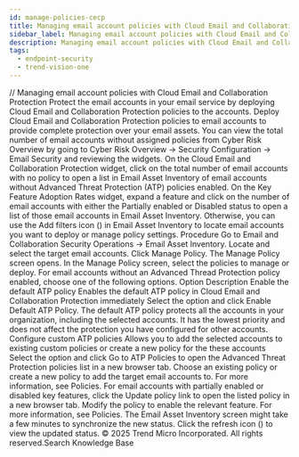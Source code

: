 ```yaml
---
id: manage-policies-cecp
title: Managing email account policies with Cloud Email and Collaboration Protection
sidebar_label: Managing email account policies with Cloud Email and Collaboration Protection
description: Managing email account policies with Cloud Email and Collaboration Protection
tags:
  - endpoint-security
  - trend-vision-one
---
```


/*<![CDATA[*/ $('#title').html($('meta[name=map-description]').attr('content')); /*]]>*/ Managing email account policies with Cloud Email and Collaboration Protection Protect the email accounts in your email service by deploying Cloud Email and Collaboration Protection policies to the accounts. Deploy Cloud Email and Collaboration Protection policies to email accounts to provide complete protection over your email assets. You can view the total number of email accounts without assigned policies from Cyber Risk Overview by going to Cyber Risk Overview → Security Configuration → Email Security and reviewing the widgets. On the Cloud Email and Collaboration Protection widget, click on the total number of email accounts with no policy to open a list in Email Asset Inventory of email accounts without Advanced Threat Protection (ATP) policies enabled. On the Key Feature Adoption Rates widget, expand a feature and click on the number of email accounts with either the Partially enabled or Disabled status to open a list of those email accounts in Email Asset Inventory. Otherwise, you can use the Add filters icon () in Email Asset Inventory to locate email accounts you want to deploy or manage policy settings. Procedure Go to Email and Collaboration Security Operations → Email Asset Inventory. Locate and select the target email accounts. Click Manage Policy. The Manage Policy screen opens. In the Manage Policy screen, select the policies to manage or deploy. For email accounts without an Advanced Thread Protection policy enabled, choose one of the following options. Option Description Enable the default ATP policy Enables the default ATP policy in Cloud Email and Collaboration Protection immediately Select the option and click Enable Default ATP Policy. The default ATP policy protects all the accounts in your organization, including the selected accounts. It has the lowest priority and does not affect the protection you have configured for other accounts. Configure custom ATP policies Allows you to add the selected accounts to existing custom policies or create a new policy for the these accounts Select the option and click Go to ATP Policies to open the Advanced Threat Protection policies list in a new browser tab. Choose an existing policy or create a new policy to add the target email accounts to. For more information, see Policies. For email accounts with partially enabled or disabled key features, click the Update policy link to open the listed policy in a new browser tab. Modify the policy to enable the relevant feature. For more information, see Policies. The Email Asset Inventory screen might take a few minutes to synchronize the new status. Click the refresh icon () to view the updated status. © 2025 Trend Micro Incorporated. All rights reserved.Search Knowledge Base